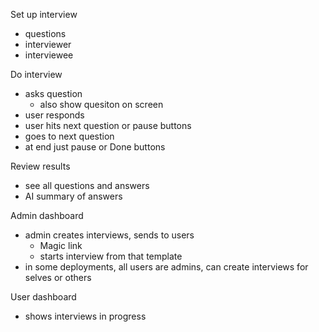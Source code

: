 Set up interview
- questions
- interviewer
- interviewee

Do interview
- asks question
  - also show quesiton on screen
- user responds
- user hits next question or pause buttons
- goes to next question
- at end just pause or Done buttons

Review results
- see all questions and answers
- AI summary of answers

Admin dashboard
- admin creates interviews, sends to users
  - Magic link
  - starts interview from that template
- in some deployments, all users are admins, can create interviews for selves or others

User dashboard
- shows interviews in progress
